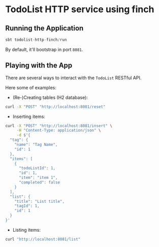 # TodoList HTTP service using finch

## Running the Application

```scala
sbt todolist-http-finch/run
```

By default, it'll bootstrap in port `8081`.

## Playing with the App

There are several ways to interact with the `TodoList` RESTful API.

Here some of examples:

* (Re-)Creating tables (H2 database):

```bash
curl -X "POST" "http://localhost:8081/reset"
```

* Inserting items:

```bash
curl -X "POST" "http://localhost:8081/insert" \
     -H "Content-Type: application/json" \
     -d $'{
  "tag": {
    "name": "Tag Name",
    "id": 1
  },
  "items": [
    {
      "todoListId": 1,
      "id": 1,
      "item": "item 1",
      "completed": false
    }
  ],
  "list": {
    "title": "List title",
    "tagId": 1,
    "id": 1
  }
}'
```

* Listing items:

```bash
curl "http://localhost:8081/list"
```
